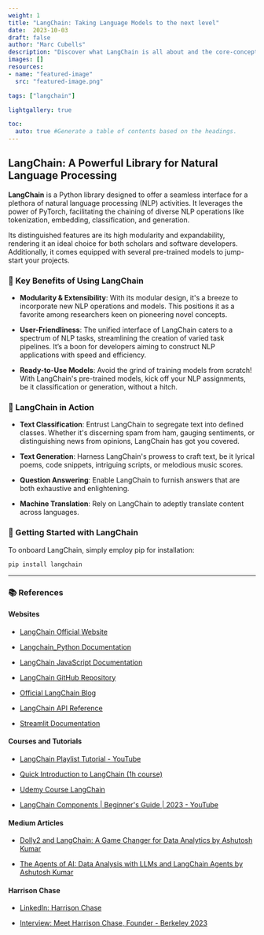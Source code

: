 ```yaml
---
weight: 1
title: "LangChain: Taking Language Models to the next level"
date:  2023-10-03
draft: false
author: "Marc Cubells"
description: "Discover what LangChain is all about and the core-concepts behind it"
images: []
resources:
- name: "featured-image"
  src: "featured-image.png"

tags: ["langchain"]

lightgallery: true

toc:
  auto: true #Generate a table of contents based on the headings.
---
```


## LangChain: A Powerful Library for Natural Language Processing

**LangChain** is a Python library designed to offer a seamless interface for a plethora of natural language processing (NLP) activities. It leverages the power of PyTorch, facilitating the chaining of diverse NLP operations like tokenization, embedding, classification, and generation.

Its distinguished features are its high modularity and expandability, rendering it an ideal choice for both scholars and software developers. Additionally, it comes equipped with several pre-trained models to jump-start your projects.

### 🌟 Key Benefits of Using LangChain

- **Modularity & Extensibility**: With its modular design, it's a breeze to incorporate new NLP operations and models. This positions it as a favorite among researchers keen on pioneering novel concepts.

- **User-Friendliness**: The unified interface of LangChain caters to a spectrum of NLP tasks, streamlining the creation of varied task pipelines. It’s a boon for developers aiming to construct NLP applications with speed and efficiency.

- **Ready-to-Use Models**: Avoid the grind of training models from scratch! With LangChain's pre-trained models, kick off your NLP assignments, be it classification or generation, without a hitch.

### 📖 LangChain in Action

- **Text Classification**: Entrust LangChain to segregate text into defined classes. Whether it's discerning spam from ham, gauging sentiments, or distinguishing news from opinions, LangChain has got you covered.

- **Text Generation**: Harness LangChain's prowess to craft text, be it lyrical poems, code snippets, intriguing scripts, or melodious music scores.

- **Question Answering**: Enable LangChain to furnish answers that are both exhaustive and enlightening.

- **Machine Translation**: Rely on LangChain to adeptly translate content across languages.

### 🚀 Getting Started with LangChain

To onboard LangChain, simply employ pip for installation:

```bash
pip install langchain
```

---

### 📚  References

#### Websites

- [LangChain Official Website](https://www.langchain.com/)

- [Langchain_Python Documentation](https://python.langchain.com/docs/get_started/introduction)

- [LangChain JavaScript Documentation](https://js.langchain.com/docs/get_started/introduction)

- [LangChain GitHub Repository](https://github.com/langchain-ai/langchain)

- [Official LangChain Blog](https://blog.langchain.dev/)

- [LangChain API Reference](https://api.python.langchain.com/en/latest/api_reference.html)

- [Streamlit Documentation](https://docs.streamlit.io/en/stable/)

#### Courses and Tutorials

- [LangChain Playlist Tutorial - YouTube](https://www.youtube.com/playlist?list=PLqZXAkvF1bPNQER9mLmDbntNfSpzdDIU5)

- [Quick Introduction to LangChain (1h course)](https://www.deeplearning.ai/short-courses/langchain-chat-with-your-data/)

- [Udemy Course LangChain](https://www.udemy.com/course/langchain/)

- [LangChain Components | Beginner's Guide | 2023 - YouTube](https://www.youtube.com/watch?v=r1HjwBSS80g)

#### Medium Articles

- [Dolly2 and LangChain: A Game Changer for Data Analytics by Ashutosh Kumar](https://ashukumar27.medium.com/dolly2-and-langchain-a-game-changer-for-text-data-analytics-7518d48d0ad7)

- [The Agents of AI: Data Analysis with LLMs and LangChain Agents by Ashutosh Kumar](https://ashukumar27.medium.com/the-agents-of-ai-1402548e9b8c)

#### Harrison Chase

- [LinkedIn: Harrison Chase](https://www.linkedin.com/in/harrison-chase-961287118/)

- [Interview: Meet Harrison Chase, Founder - Berkeley 2023](https://www.youtube.com/watch?v=2OBui4DVZfM)
